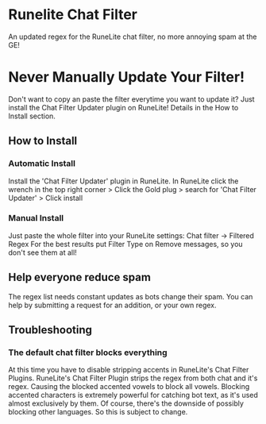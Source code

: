 # Runelite Chat Filter
An updated regex for the RuneLite chat filter, no more annoying spam at the GE!

# Never Manually Update Your Filter!
Don't want to copy an paste the filter everytime you want to update it?
Just install the Chat Filter Updater plugin on RuneLite! Details in the How to Install section.

## How to Install
### Automatic Install
Install the 'Chat Filter Updater' plugin in RuneLite.
In RuneLite click the wrench in the top right corner > Click the Gold plug > search for 'Chat Filter Updater' > Click install

### Manual Install
Just paste the whole filter into your RuneLite settings: Chat filter -> Filtered Regex
For the best results put Filter Type on Remove messages, so you don't see them at all!

## Help everyone reduce spam
The regex list needs constant updates as bots change their spam. You can help by submitting a request for an addition, or your own regex.

## Troubleshooting

  ### The default chat filter blocks everything
  At this time you have to disable stripping accents in RuneLite's Chat Filter Plugins. 
  RuneLite's Chat Filter Plugin strips the regex from both chat and it's regex. Causing the blocked accented vowels to block all vowels.
  Blocking accented characters is extremely powerful for catching bot text, as it's used almost exclusively by them. Of course, there's the downside of possibly blocking other languages. So this is subject to change.
